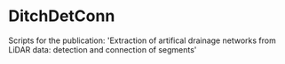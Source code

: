 # DitchDetConn
Scripts for the publication: 'Extraction of artifical drainage networks from LiDAR data: detection and connection of segments'
